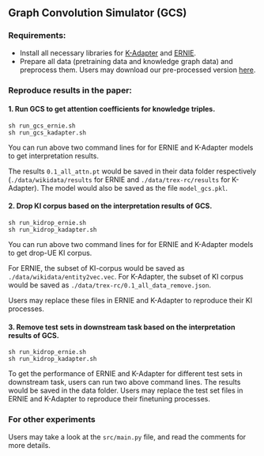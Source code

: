 ## Graph Convolution Simulator (GCS)

### Requirements:

* Install all necessary libraries for [K-Adapter](https://github.com/microsoft/K-Adapter) and [ERNIE](https://github.com/thunlp/ERNIE).
* Prepare all data (pretraining data and knowledge graph data) and preprocess them. Users may download our pre-processed version [here]().

### Reproduce results in the paper:

#### 1. Run GCS to get attention coefficients for knowledge triples.

    sh run_gcs_ernie.sh
    sh run_gcs_kadapter.sh

You can run above two command lines for for ERNIE and K-Adapter models to get interpretation results. 

The results `0.1_all_attn.pt` would be saved in their data folder respectively (`./data/wikidata/results` for ERNIE and `./data/trex-rc/results` for K-Adapter). The model would also be saved as the file `model_gcs.pkl`.

#### 2. Drop KI corpus based on the interpretation results of GCS.

    sh run_kidrop_ernie.sh
    sh run_kidrop_kadapter.sh

You can run above two command lines for for ERNIE and K-Adapter models to get drop-UE KI corpus. 

For ERNIE, the subset of KI-corpus would be saved as `./data/wikidata/entity2vec.vec`. For K-Adapter, the subset of KI corpus would be saved as `./data/trex-rc/0.1_all_data_remove.json`.

Users may replace these files in ERNIE and K-Adapter to reproduce their KI processes.

#### 3. Remove test sets in downstream task based on the interpretation results of GCS.

    sh run_kidrop_ernie.sh
    sh run_kidrop_kadapter.sh
    
To get the performance of ERNIE and K-Adapter for different test sets in downstream task, users can run two above command lines. The results would be saved in the data folder. Users may replace the test set files in ERNIE and K-Adapter to reproduce their finetuning processes.

### For other experiments

Users may take a look at the `src/main.py` file, and read the comments for more details.
